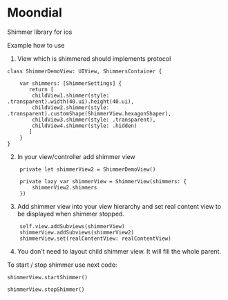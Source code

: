 # Moondial
Shimmer library for ios

Example how to use

1. View which is shimmered should implements protocol 

```
class ShimmerDemoView: UIView, ShimmersContainer {

    var shimmers: [ShimmerSettings] {
       return [
        childView1.shimmer(style: .transparent).width(40.ui).height(40.ui),
        childView2.shimmer(style: .transparent).customShape(ShimmerView.hexagonShaper),
        childView3.shimmer(style: .transparent),
        childView4.shimmer(style: .hidden)
       ]
    }
}
```

2. In your view/controller add shimmer view

```
    private let shimmerView2 = ShimmerDemoView()

    private lazy var shimmerView = ShimmerView(shimmers: {
        shimmerView2.shimmers
    })
```

3. Add shimmer view into your view hierarchy and set real content view to be displayed when shimmer stopped.

```
    self.view.addSubviews(shimmerView)
    shimmerView.addSubviews(shimmerView2)
    shimmerView.set(realContentView: realContentView)
```

4. You don't need to layout child shimmer view. It will fill the whole parent.

To start / stop shimmer use next code:

```
shimmerView.startShimmer()

shimmerView.stopShimmer()
```